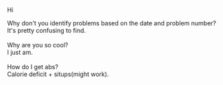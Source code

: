 Hi <br />

Why don't you identify problems based on the date and problem number? <br />
It's pretty confusing to find. <br />
<br />
Why are you so cool? <br />
I just am. <br />
<br />
How do I get abs? <br />
Calorie deficit + situps(might work). <br />
